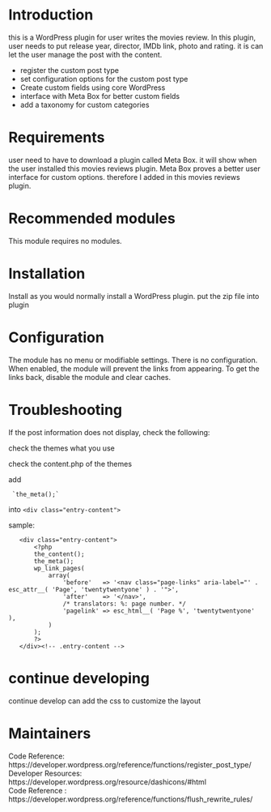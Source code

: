 
 <h1>  Introduction </h1>
 
  this is a WordPress plugin for user writes the movies review. In this plugin, user needs to put release year, director, IMDb link, photo and rating.
 it is can let the user manage the post with the content. 

* register the custom post type 
* set configuration options for the custom post type
* Create custom fields using core WordPress 
* interface with Meta Box for better custom fields 
* add a taxonomy for custom categories 

 <h1> Requirements</h1>
 user need to have to download a plugin called Meta Box. it will show when the user installed this movies reviews plugin.
 Meta Box proves a better user interface for custom options. therefore I added in this movies reviews plugin.
 
<h1> Recommended modules</h1>
 This module requires no modules.
 
<h1>  Installation</h1>
 Install as you would normally install a WordPress plugin. 
 put the zip file into plugin
 
<h1>  Configuration</h1>
 The module has no menu or modifiable settings. There is no configuration. When
enabled, the module will prevent the links from appearing. To get the links
back, disable the module and clear caches.

 <h1>  Troubleshooting</h1>
 If the post information does not display, check the following:
 
 check the themes what you use 
 
 check the content.php of the themes 
 
 add 

     `the_meta();`
  
 into `<div class="entry-content">` 
 
 sample: 
 ```
 	<div class="entry-content">
		<?php
		the_content();
		the_meta();
		wp_link_pages(
			array(
				'before'   => '<nav class="page-links" aria-label="' . esc_attr__( 'Page', 'twentytwentyone' ) . '">',
				'after'    => '</nav>',
				/* translators: %: page number. */
				'pagelink' => esc_html__( 'Page %', 'twentytwentyone' ),
			)
		);
		?>
	</div><!-- .entry-content -->
 ```
 
 <h1>  continue developing</h1>
 continue develop can add the css to customize the layout 
<h1>  Maintainers</h1>
Code Reference: https://developer.wordpress.org/reference/functions/register_post_type/ <br />
Developer Resources: https://developer.wordpress.org/resource/dashicons/#html  <br />
Code Reference : https://developer.wordpress.org/reference/functions/flush_rewrite_rules/ <br />

